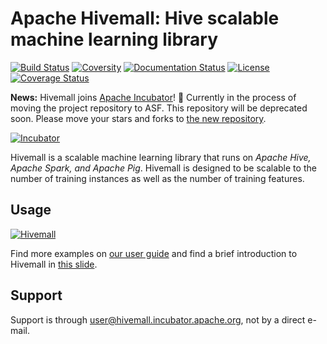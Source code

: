 <!--
  Licensed to the Apache Software Foundation (ASF) under one
  or more contributor license agreements.  See the NOTICE file
  distributed with this work for additional information
  regarding copyright ownership.  The ASF licenses this file
  to you under the Apache License, Version 2.0 (the
  "License"); you may not use this file except in compliance
  with the License.  You may obtain a copy of the License at

    http://www.apache.org/licenses/LICENSE-2.0

  Unless required by applicable law or agreed to in writing,
  software distributed under the License is distributed on an
  "AS IS" BASIS, WITHOUT WARRANTIES OR CONDITIONS OF ANY
  KIND, either express or implied.  See the License for the
  specific language governing permissions and limitations
  under the License.
-->

Apache Hivemall: Hive scalable machine learning library
=======================================================
[![Build Status](https://travis-ci.org/myui/hivemall.svg?branch=master)](https://travis-ci.org/myui/hivemall)
[![Coversity](https://scan.coverity.com/projects/4549/badge.svg)](https://scan.coverity.com/projects/4549)
[![Documentation Status](https://readthedocs.org/projects/hivemall-docs/badge/?version=latest)](https://readthedocs.org/projects/hivemall-docs/?badge=latest)
[![License](http://img.shields.io/:license-Apache_v2-blue.svg)](https://github.com/myui/hivemall/blob/master/LICENSE)
[![Coverage Status](https://coveralls.io/repos/github/myui/hivemall/badge.svg)](https://coveralls.io/github/myui/hivemall)

**News:** Hivemall joins [Apache Incubator](http://hivemall.incubator.apache.org/)! :tada: Currently in the process of moving the project repository to ASF. This repository will be deprecated soon. Please move your stars and forks to [the new repository](https://github.com/apache/incubator-hivemall).

[![Incubator](http://incubator.apache.org/images/egg-logo2.png "Apache Incubator")](http://hivemall.incubator.apache.org/)

Hivemall is a scalable machine learning library that runs on *Apache Hive, Apache Spark, and Apache Pig*. Hivemall is designed to be scalable to the number of training instances as well as the number of training features.

Usage
-----

[![Hivemall](https://gist.githubusercontent.com/myui/d29241262f9313dec706/raw/caead313efd829b42a4a4183285e8b53cf26ab62/hadoopsummit14_slideshare.png)](http://www.slideshare.net/myui/hadoopsummit16-myui)

Find more examples on [our user guide](http://hivemall.incubator.apache.org/userguide/index.html) and find a brief introduction to Hivemall in [this slide](http://www.slideshare.net/myui/hadoopsummit16-myui).

Support
-------

Support is through [user@hivemall.incubator.apache.org](http://hivemall.incubator.apache.org/mail-lists.html), not by a direct e-mail. 
